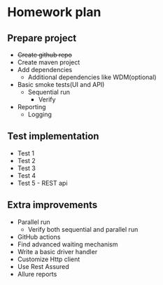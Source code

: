 # Homework plan

## Prepare project
- ~~Create github repo~~
- Create maven project
- Add dependencies 
  - Additional dependencies like WDM(optional)
- Basic smoke tests(UI and API)
  - Sequential run
    - Verify
- Reporting
    - Logging
 
## Test implementation
- Test 1
- Test 2
- Test 3
- Test 4
- Test 5 - REST api

## Extra improvements
- Parallel run
  - Verify both sequential and parallel run
- GitHub actions
- Find advanced waiting mechanism
- Write a basic driver handler
- Customize Http client
- Use Rest Assured
- Allure reports

